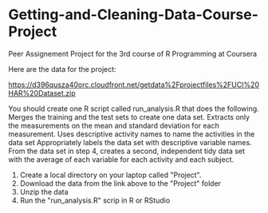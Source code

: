 Getting-and-Cleaning-Data-Course-Project
========================================

Peer Assignement Project for the 3rd course of R Programming at Coursera

Here are the data for the project: 

https://d396qusza40orc.cloudfront.net/getdata%2Fprojectfiles%2FUCI%20HAR%20Dataset.zip 

 You should create one R script called run_analysis.R that does the following. 
Merges the training and the test sets to create one data set.
Extracts only the measurements on the mean and standard deviation for each measurement. 
Uses descriptive activity names to name the activities in the data set
Appropriately labels the data set with descriptive variable names. 
From the data set in step 4, creates a second, independent tidy data set with the average of each variable for each activity and each subject.

1. Create a local directory on your laptop called "Project".
2. Download the data from the link above to the "Project" folder
3. Unzip the data
4. Run the "run_analysis.R" scrip in R or RStudio



